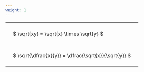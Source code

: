 ```yaml
---
weight: 1
---
```


<style type="text/css">
#T_9d7f6 th.col_heading {
  text-align: left;
  font-size: 1em;
}
#T_9d7f6 td {
  text-align: left;
  font-size: 1em;
  padding: 1.5em;
}
</style>
<table id="T_9d7f6">
  <thead>
  </thead>
  <tbody>
    <tr>
      <td id="T_9d7f6_row0_col0" class="data row0 col0" >$ \sqrt{xy} = \sqrt{x} \times \sqrt{y} $</td>
    </tr>
    <tr>
      <td id="T_9d7f6_row1_col0" class="data row1 col0" >$ \sqrt{\dfrac{x}{y}} = \dfrac{\sqrt{x}}{\sqrt{y}} $</td>
    </tr>
  </tbody>
</table>
